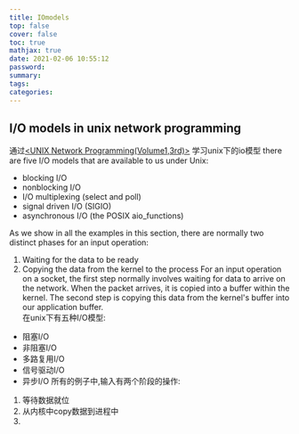 ```yaml
---
title: IOmodels
top: false
cover: false
toc: true
mathjax: true
date: 2021-02-06 10:55:12
password:
summary:
tags:
categories:
---
```


## I/O models in unix network programming 
通过[<UNIX Network Programming(Volume1,3rd)>](https://mathcs.clarku.edu/~jbreecher/cs280/UNIX%20Network%20Programming(Volume1,3rd).pdf) 学习unix下的io模型  
there are  five I/O models that are available to us under Unix:
* blocking I/O
* nonblocking I/O
* I/O multiplexing (select and poll)
* signal driven I/O (SIGIO)
* asynchronous I/O (the POSIX aio_functions)
<!-- more -->
As we show in all the examples in this section, there are normally two distinct phases for
an input operation:
1. Waiting for the data to be ready
2. Copying the data from the kernel to the process
For an input operation on a socket, the first step normally involves waiting for data to
arrive on the network. When the packet arrives, it is copied into a buffer within the kernel.
The second step is copying this data from the kernel's buffer into our application buffer.  
在unix下有五种I/O模型:
* 阻塞I/O
* 非阻塞I/O
* 多路复用I/O
* 信号驱动I/O
* 异步I/O
所有的例子中,输入有两个阶段的操作:
1. 等待数据就位
2. 从内核中copy数据到进程中
3. 